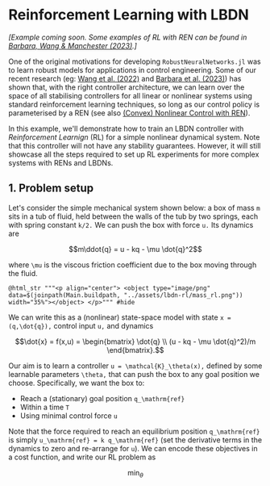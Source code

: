 # Reinforcement Learning with LBDN

*[Example coming soon. Some examples of RL with REN can be found in [Barbara, Wang & Manchester (2023)](https://doi.org/10.48550/arXiv.2304.06193).]*

One of the original motivations for developing `RobustNeuralNetworks.jl` was to learn robust models for applications in control engineering. Some of our recent research (eg: [Wang et al. (2022)](https://ieeexplore.ieee.org/abstract/document/9802667) and [Barbara et al. (2023)](https://doi.org/10.48550/arXiv.2304.06193)) has shown that, with the right controller architecture, we can learn over the space of all stabilising controllers for all linear or nonlinear systems using standard reinforcement learning techniques, so long as our control policy is parameterised by a REN (see also [(Convex) Nonlinear Control with REN](@ref)).

In this example, we'll demonstrate how to train an LBDN controller with *Reinforcement Learnign* (RL) for a simple nonlinear dynamical system. Note that this controller will not have any stability guarantees. However, it will still showcase all the steps required to set up RL experiments for more complex systems with RENs and LBDNs.

## 1. Problem setup

Let's consider the simple mechanical system shown below: a box of mass ``m`` sits in a tub of fluid, held between the walls of the tub by two springs, each with spring constant ``k/2.`` We can push the box with force ``u.`` Its dynamics are
```math
m\ddot{q} = u - kq - \mu \dot{q}^2
```
where ``\mu`` is the viscous friction coefficient due to the box moving through the fluid.

```@example
@html_str """<p align="center"> <object type="image/png" data=$(joinpath(Main.buildpath, "../assets/lbdn-rl/mass_rl.png")) width="35%"></object> </p>""" #hide
```

We can write this as a (nonlinear) state-space model with state ``x = (q,\dot{q}),`` control input ``u,`` and dynamics
```math
\dot{x} = f(x,u) = \begin{bmatrix}
\dot{q} \\ (u - kq - \mu \dot{q}^2)/m
\end{bmatrix}.
```
Our aim is to learn a controller ``u = \mathcal{K}_\theta(x),`` defined by some learnable parameters ``\theta,`` that can push the box to any goal position we choose. Specifically, we want the box to:
- Reach a (stationary) goal position ``q_\mathrm{ref}``
- Within a time ``T``
- Using minimal control force ``u``

Note that the force required to reach an equilibrium position ``q_\mathrm{ref}`` is simply ``u_\mathrm{ref} = k q_\mathrm{ref}`` (set the derivative terms in the dynamics to zero and re-arrange for ``u``). We can encode these objectives in a cost function, and write our RL problem as
```math
\min_\theta
```